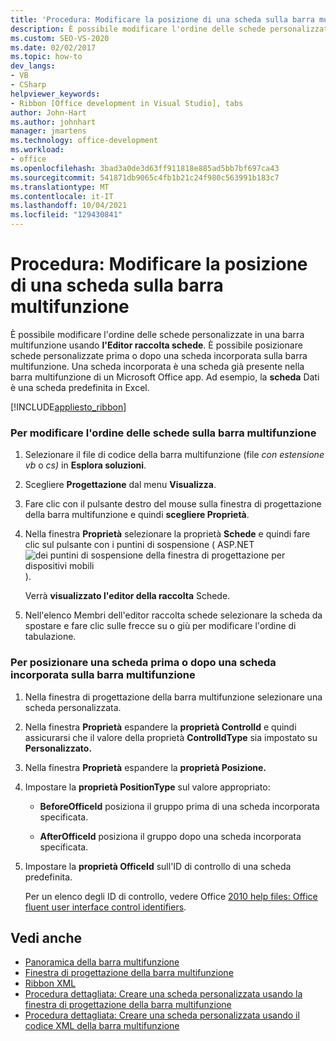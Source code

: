 ```yaml
---
title: 'Procedura: Modificare la posizione di una scheda sulla barra multifunzione'
description: È possibile modificare l'ordine delle schede personalizzate in una barra multifunzione e posizionare le schede personalizzate prima o dopo una scheda incorporata sulla barra multifunzione usando l'editor della raccolta schede.
ms.custom: SEO-VS-2020
ms.date: 02/02/2017
ms.topic: how-to
dev_langs:
- VB
- CSharp
helpviewer_keywords:
- Ribbon [Office development in Visual Studio], tabs
author: John-Hart
ms.author: johnhart
manager: jmartens
ms.technology: office-development
ms.workload:
- office
ms.openlocfilehash: 3bad3a0de3d63ff911818e885ad5bb7bf697ca43
ms.sourcegitcommit: 541871db9065c4fb1b21c24f980c563991b183c7
ms.translationtype: MT
ms.contentlocale: it-IT
ms.lasthandoff: 10/04/2021
ms.locfileid: "129430841"
---
```

# <a name="how-to-change-the-position-of-a-tab-on-the-ribbon"></a>Procedura: Modificare la posizione di una scheda sulla barra multifunzione
  È possibile modificare l'ordine delle schede personalizzate in una barra multifunzione usando **l'Editor raccolta schede**. È possibile posizionare schede personalizzate prima o dopo una scheda incorporata sulla barra multifunzione. Una scheda incorporata è una scheda già presente nella barra multifunzione di un Microsoft Office app. Ad esempio, la **scheda** Dati è una scheda predefinita in Excel.

 [!INCLUDE[appliesto_ribbon](../vsto/includes/appliesto-ribbon-md.md)]

### <a name="to-change-the-order-of-tabs-on-the-ribbon"></a>Per modificare l'ordine delle schede sulla barra multifunzione

1. Selezionare il file di codice della barra multifunzione (file *con estensione vb* o *cs)* in **Esplora soluzioni**.

2. Scegliere **Progettazione** dal menu **Visualizza**.

3. Fare clic con il pulsante destro del mouse sulla finestra di progettazione della barra multifunzione e quindi **scegliere Proprietà**.

4. Nella finestra **Proprietà** selezionare la proprietà **Schede** e quindi fare clic sul pulsante con i puntini di sospensione ( ASP.NET ![dei puntini di sospensione della finestra di progettazione per dispositivi mobili](../sharepoint/media/mwellipsis.gif "Ellisse di ASP.NET Mobile Designer")).

     Verrà **visualizzato l'editor della raccolta** Schede.

5. Nell'elenco Membri dell'editor raccolta schede selezionare la scheda da spostare e fare clic sulle frecce su o giù per modificare l'ordine di tabulazione.  

### <a name="to-position-a-tab-before-or-after-a-built-in-tab-on-the-ribbon"></a>Per posizionare una scheda prima o dopo una scheda incorporata sulla barra multifunzione

1. Nella finestra di progettazione della barra multifunzione selezionare una scheda personalizzata.

2. Nella finestra **Proprietà** espandere la **proprietà ControlId** e quindi assicurarsi che il valore della proprietà **ControlIdType** sia impostato su **Personalizzato.**

3. Nella finestra **Proprietà** espandere la **proprietà Posizione.**

4. Impostare la **proprietà PositionType** sul valore appropriato:

    - **BeforeOfficeId** posiziona il gruppo prima di una scheda incorporata specificata.

    - **AfterOfficeId** posiziona il gruppo dopo una scheda incorporata specificata.

5. Impostare la **proprietà OfficeId** sull'ID di controllo di una scheda predefinita.

     Per un elenco degli ID di controllo, vedere Office [2010 help files: Office fluent user interface control identifiers](https://www.microsoft.com/download/details.aspx?id=50745).

## <a name="see-also"></a>Vedi anche
- [Panoramica della barra multifunzione](../vsto/ribbon-overview.md)
- [Finestra di progettazione della barra multifunzione](../vsto/ribbon-designer.md)
- [Ribbon XML](../vsto/ribbon-xml.md)
- [Procedura dettagliata: Creare una scheda personalizzata usando la finestra di progettazione della barra multifunzione](../vsto/walkthrough-creating-a-custom-tab-by-using-the-ribbon-designer.md)
- [Procedura dettagliata: Creare una scheda personalizzata usando il codice XML della barra multifunzione](../vsto/walkthrough-creating-a-custom-tab-by-using-ribbon-xml.md)

